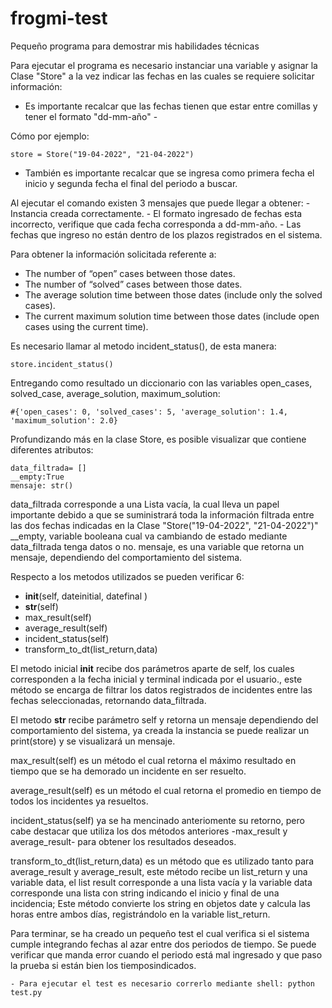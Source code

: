 # frogmi-test
Pequeño programa para demostrar mis habilidades técnicas

Para ejecutar el programa es necesario instanciar una variable y asignar la Clase "Store" a la vez indicar las fechas en las cuales se requiere solicitar información:

- Es importante recalcar que las fechas tienen que estar entre comillas y tener el formato "dd-mm-año" -

Cómo por ejemplo:

    store = Store("19-04-2022", "21-04-2022")

- También es importante recalcar que se ingresa como primera fecha el inicio y segunda fecha el final del periodo a buscar.

Al ejecutar el comando existen 3 mensajes que puede llegar a obtener:
    - Instancia creada correctamente.
    - El formato ingresado de fechas esta incorrecto, verifique que cada fecha corresponda a dd-mm-año.
    - Las fechas que ingreso no están dentro de los plazos registrados en el sistema.

Para obtener la información solicitada referente a:

- The number of “open” cases between those dates.
- The number of “solved” cases between those dates.
- The average solution time between those dates (include only the solved cases).
- The current maximum solution time between those dates (include open cases using the current time).

Es necesario llamar al metodo incident_status(), de esta manera:

    store.incident_status()

Entregando como resultado un diccionario con las variables open_cases, solved_case, average_solution, maximum_solution:
 
    #{'open_cases': 0, 'solved_cases': 5, 'average_solution': 1.4, 'maximum_solution': 2.0}

Profundizando más en la clase Store, es posible visualizar que contiene diferentes atributos:

    data_filtrada= []
    __empty:True
    mensaje: str()

data_filtrada corresponde a una Lista vacía, la cual lleva un papel importante debido a que se suministrará toda la información filtrada entre las dos fechas indicadas en la Clase "Store("19-04-2022", "21-04-2022")"
__empty, variable booleana cual va cambiando de estado mediante data_filtrada tenga datos o no.
mensaje, es una variable que retorna un mensaje, dependiendo del comportamiento del sistema.


Respecto a los metodos utilizados se pueden verificar 6:
    
- __init__(self, dateinitial, datefinal )
- __str__(self)
- max_result(self)
- average_result(self)
- incident_status(self)
- transform_to_dt(list_return,data)

El metodo inicial __init__ recibe dos parámetros aparte de self, los cuales corresponden a la fecha inicial y terminal indicada por el usuario., este método se encarga de filtrar los datos registrados de incidentes entre las fechas seleccionadas, retornando data_filtrada.

El metodo __str__ recibe parámetro self y retorna un mensaje dependiendo del comportamiento del sistema, ya creada la instancia se puede realizar un print(store) y se visualizará un mensaje.

max_result(self) es un método el cual retorna el máximo resultado en tiempo que se ha demorado un incidente en ser resuelto. 

average_result(self) es un método el cual retorna el promedio en tiempo de todos los incidentes ya resueltos.

incident_status(self) ya se ha mencinado anteriomente su retorno, pero cabe destacar que utiliza los dos métodos anteriores -max_result y average_result- para obtener los resultados deseados.


transform_to_dt(list_return,data) es un método que es utilizado tanto para average_result y average_result, este método recibe un list_return y una variable data, el list result  corresponde a una lista vacía  y la variable data corresponde una lista con string indicando el inicio y final de una 
incidencia; Este método convierte los string en objetos date y calcula las horas  entre ambos días, registrándolo en la variable list_return.

Para terminar, se ha creado un pequeño test el cual verifica si el sistema cumple integrando fechas al azar entre dos periodos de tiempo. Se puede verificar que manda error cuando el periodo está mal ingresado y que paso la prueba si están bien los tiemposindicados.

    - Para ejecutar el test es necesario correrlo mediante shell: python test.py
